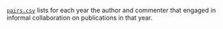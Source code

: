 [`pairs.csv`](pairs.csv) lists for each year the author and commenter that engaged in informal collaboration on publications in that year.
